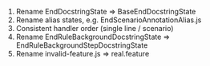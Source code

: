 1. Rename EndDocstringState => BaseEndDocstringState
1. Rename alias states, e.g. EndScenarioAnnotationAlias.js
1. Consistent handler order (single line / scenario)
1. Rename EndRuleBackgroundDocstringState => EndRuleBackgroundStepDocstringState
1. Rename invalid-feature.js => real.feature
